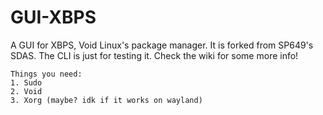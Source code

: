 # GUI-XBPS
A GUI for XBPS, Void Linux's package manager. It is forked from SP649's SDAS. The CLI is just for testing it.  Check the wiki for some more info!
```
Things you need:
1. Sudo
2. Void
3. Xorg (maybe? idk if it works on wayland)
```
